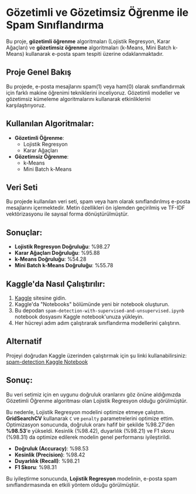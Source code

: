 # Gözetimli ve Gözetimsiz Öğrenme ile Spam Sınıflandırma

Bu proje, **gözetimli öğrenme** algoritmaları (Lojistik Regresyon, Karar Ağaçları) ve **gözetimsiz öğrenme** algoritmaları (k-Means, Mini Batch k-Means) kullanarak e-posta spam tespiti üzerine odaklanmaktadır.

## Proje Genel Bakış
Bu projede, e-posta mesajlarını spam(1) veya ham(0) olarak sınıflandırmak için farklı makine öğrenimi tekniklerini inceliyoruz. Gözetimli modeller ve gözetimsiz kümeleme algoritmalarını kullanarak etkinliklerini karşılaştırıyoruz.

## Kullanılan Algoritmalar:
- **Gözetimli Öğrenme**:
  - Lojistik Regresyon
  - Karar Ağaçları
- **Gözetimsiz Öğrenme**:
  - k-Means
  - Mini Batch k-Means

## Veri Seti
Bu projede kullanılan veri seti, spam veya ham olarak sınıflandırılmış e-posta mesajlarını içermektedir. Metin özellikleri ön işlemden geçirilmiş ve TF-IDF vektörizasyonu ile sayısal forma dönüştürülmüştür.

## Sonuçlar:
- **Lojistik Regresyon Doğruluğu**: %98.27
- **Karar Ağaçları Doğruluğu**: %95.88
- **k-Means Doğruluğu**: %54.28
- **Mini Batch k-Means Doğruluğu**: %55.78

## Kaggle'da Nasıl Çalıştırılır:
1. [Kaggle](https://www.kaggle.com/) sitesine gidin.
2. Kaggle'da "Notebooks" bölümünde yeni bir notebook oluşturun.
3. Bu depodan `spam-detection-with-supervised-and-unsupervised.ipynb` notebook dosyasını Kaggle notebook'unuza yükleyin.
4. Her hücreyi adım adım çalıştırarak sınıflandırma modellerini çalıştırın.

## Alternatif
Projeyi doğrudan Kaggle üzerinden çalıştırmak için şu linki kullanabilirsiniz: [spam-detection Kaggle Notebook](https://www.kaggle.com/code/kubilaiswf/spam-detection-with-supervised-and-unsupervised)

## Sonuç:
Bu veri setimiz için en uygunu doğruluk oranlarını göz önüne aldığımızda Gözetimli Öğrenme algoritması olan Lojistik Regresyon olduğu görülmüştür.

Bu nedenle, Lojistik Regresyon modelini optimize etmeye çalıştım. **GridSearchCV** kullanarak `C` ve `penalty` parametrelerini optimize ettim. Optimizasyon sonucunda, doğruluk oranı hafif bir şekilde %98.27'den **%98.53**'e yükseldi. Kesinlik (%98.42), duyarlılık (%98.21) ve F1 skoru (%98.31) da optimize edilerek modelin genel performansı iyileştirildi.

- **Doğruluk (Accuracy)**: %98.53
- **Kesinlik (Precision)**: %98.42
- **Duyarlılık (Recall)**: %98.21
- **F1 Skoru**: %98.31

Bu iyileştirme sonucunda, **Lojistik Regresyon** modelinin, e-posta spam sınıflandırmasında en etkili yöntem olduğu görülmüştür.
